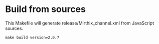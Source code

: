 # Build from sources

This Makefile will generate release/Mirthix_channel.xml from JavaScript sources.

```
make build version=2.0.7
```
